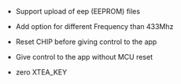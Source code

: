 - Support upload of eep (EEPROM) files

- Add option for different Frequency than 433Mhz

- Reset CHIP before giving control to the app

- Give control to the app without MCU reset

- zero XTEA_KEY
